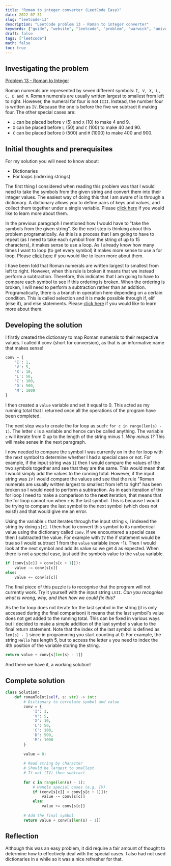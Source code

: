 ```yaml
---
title: "Roman to integer converter (LeetCode Easy)"
date: 2022-07-31
slug: "leetcode-13"
description: "LeetCode problem 13 - Roman to integer converter"
keywords: ["guide", "website", "leetcode", "problem", "warwick", "university", "student", "13", "roman"]
draft: false
tags: ["leetcode"]
math: false
toc: true
---
```


## Investigating the problem

[Problem 13 - Roman to Integer](https://leetcode.com/problems/roman-to-integer/)

Roman numerals are represented by seven different symbols: `I, V, X, L, C, D and M`.
Roman numerals are usually written largest to smallest from left to right. 
However, the numeral for four is not `IIII`. Instead, the number four is written as `IV`. 
Because the one is before the five we subtract it making four. The other special cases are:

* `I` can be placed before `V` (5) and `X` (10) to make 4 and 9. 
* `X` can be placed before `L` (50) and `C` (100) to make 40 and 90. 
* `C` can be placed before `D` (500) and `M` (1000) to make 400 and 900.

## Initial thoughts and prerequisites

For my solution you will need to know about:

* Dictionaries
* For loops (indexing strings)

The first thing I considered when reading this problem was that I would need to take the symbols from the given string and convert them into their integer values. The easiest way of doing this that I am aware of is through a dictionary. A dictionary allows you to define pairs of keys and values, and collect them together under a single variable. Please [click here](https://www.w3schools.com/python/python_dictionaries.asp) if you would like to learn more about them.

In the previous paragraph I mentioned how I would have to "take the symbols from the given string". So the next step is thinking about this problem programatically. As this is a process that I am going to have to repeat (as I need to take each symbol from the string of up to 15 characters), it makes sense to use a loop. As I already know how many times I want to loop (to get every symbol) it makes more sense to use a for loop. Please [click here](https://www.w3schools.com/python/python_for_loops.asp) if you would like to learn more about them.

I have been told that Roman numerals are written largest to smallest from left to right. However, when this rule is broken it means that we instead perform a subtraction. Therefore, this indicates that I am going to have to compare each symbol to see if this ordering is broken. When the ordering is broken, I will need to perform a subtraction rather than an addition. Programatically, there is a branch in operation here depending on a certain condition. This is called selection and it is made possible through if, elif (else if), and else statements. Please [click here](https://www.w3schools.com/python/gloss_python_if_statement.asp) if you would like to learn more about them.

## Developing the solution

I firstly created the dictionary to map Roman numerals to their respective values. I called it conv (short for conversion), as that is an informative name that makes sense!

```python
conv = {
    'I': 1,
    'V': 5,
    'X': 10,
    'L': 50,
    'C': 100,
    'D': 500,
    'M': 1000
}
```

I then created a `value` variable and set it equal to 0. This acted as my running total that I returned once all the operations of the program have been completed.

The next step was to create the for loop as such: `for c in range(len(s) - 1)`. The letter `c` is a variable and hence can be called anything. The variable `c` will iterate from 0 up to the length of the string minus 1. *Why minus 1?* This will make sense in the next paragraph.

I now needed to compare the symbol I was currently on in the for loop with the next symbol to determine whether I had a special case or not. For example, if the input string was `II` then I would compare the values of the two symbols together and see that they are the same. This would mean that I would simply add the values to the running total. However, if the input string was `IV` I would compare the values and see that the rule "Roman numerals are usually written largest to smallest from left to right" has been broken so I would need to perform a subtraction. As in each iteration of the for loop I need to make a comparison to the **next** iteration, that means that the for loop cannot run when `c` is the last symbol. This is because I would be trying to compare the last symbol to the next symbol (which does not exist!) and that would give me an error.

Using the variable `c` that iterates through the input string `s`, I indexed the string by doing `s[c]`. I then had to convert this symbol to its numberical value using the dictionary called `conv`. If we encountered a special case then I subtracted the value. For example with `IV` the if statement would be true so I would subtract 1 from the `value` variable (now -1). Then I would look at the next symbol and add its value so we get 4 as expected. When there is not a special case, just add the symbols value to the `value` variable.

```python
if (conv[s[c]] < conv[s[c + 1]]):
    value -= conv[s[c]]
else:
    value += conv[s[c]]
```

The final piece of this puzzle is to recognise that the program will not currently work. Try it yourself with the input string `LVII`. *Can you recognise what is wrong, why, and then how we could fix this?*

As the for loop does not iterate for the last symbol in the string (it is only accessed during the final comparison) it means that the last symbol's value does not get added to the running total. This can be fixed in various ways but I decided to make a simple addition of the last symbol's value to the final return statement. Note that the index of the last symbol is defined as `len(s) - 1` since in programming you start counting at 0. For example, the string `Hello` has length 5, but to access the letter `o` you need to index the 4th position of the variable storing the string.

```python
return value + conv[s[len(s) - 1]]
```

And there we have it, a working solution!

## Complete solution

```python
class Solution:
    def romanToInt(self, s: str) -> int:
        # Dictionary to correlate symbol and value
        conv = {
            'I': 1,
            'V': 5,
            'X': 10,
            'L': 50,
            'C': 100,
            'D': 500,
            'M': 1000
        }
        
        value = 0;
        
        # Read string by character
        # Should be largest to smallest
        # If not (IV) then subtract
        
        for c in range(len(s) - 1):
            # Handle special cases (e.g, IV)
            if (conv[s[c]] < conv[s[c + 1]]):
                value -= conv[s[c]]
            else:
                value += conv[s[c]]
                
        # Add the final symbol
        return value + conv[s[len(s) - 1]]
```

## Reflection

Although this was an easy problem, it did require a fair amount of thought to determine how to effectively deal with the special cases. I also had not used dictionaries in a while so it was a nice refresher for that.